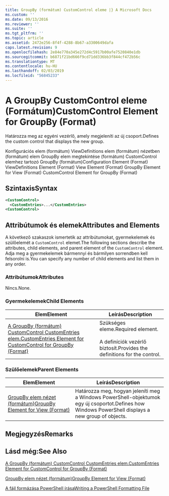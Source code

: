 ```yaml
---
title: GroupBy (formátum) CustomControl eleme |} A Microsoft Docs
ms.custom: ''
ms.date: 09/13/2016
ms.reviewer: ''
ms.suite: ''
ms.tgt_pltfrm: ''
ms.topic: article
ms.assetid: 2472e256-8f4f-4288-8b67-a3300649dafa
caps.latest.revision: 9
ms.openlocfilehash: 2e84e770a345e272d4c5917b00afe7520840e1db
ms.sourcegitcommit: b6871f21bd666f9cd71dd336bb3f844cf472b56c
ms.translationtype: MT
ms.contentlocale: hu-HU
ms.lasthandoff: 02/03/2019
ms.locfileid: "56845233"
---
```

# <a name="customcontrol-element-for-groupby-format"></a><span data-ttu-id="af884-102">A GroupBy CustomControl eleme (Formátum)</span><span class="sxs-lookup"><span data-stu-id="af884-102">CustomControl Element for GroupBy (Format)</span></span>

<span data-ttu-id="af884-103">Határozza meg az egyéni vezérlő, amely megjeleníti az új csoport.</span><span class="sxs-lookup"><span data-stu-id="af884-103">Defines the custom control that displays the new group.</span></span>

<span data-ttu-id="af884-104">Konfigurációs elem (formátum) ViewDefinitions elem (formátum) nézetben (formátum) elem GroupBy elem megtekintése (formátum) CustomControl elemhez tartozó GroupBy (formátum)</span><span class="sxs-lookup"><span data-stu-id="af884-104">Configuration Element (Format) ViewDefinitions Element (Format) View Element (Format) GroupBy Element for View (Format) CustomControl Element for GroupBy (Format)</span></span>

## <a name="syntax"></a><span data-ttu-id="af884-105">Szintaxis</span><span class="sxs-lookup"><span data-stu-id="af884-105">Syntax</span></span>

```xml
<CustomControl>
  <CustomEntries>...</CustomEntries>
<CustomControl>
```

## <a name="attributes-and-elements"></a><span data-ttu-id="af884-106">Attribútumok és elemek</span><span class="sxs-lookup"><span data-stu-id="af884-106">Attributes and Elements</span></span>

<span data-ttu-id="af884-107">A következő szakaszok ismertetik az attribútumokat, gyermekelemek és szülőelemét a `CustomControl` elemet.</span><span class="sxs-lookup"><span data-stu-id="af884-107">The following sections describe the attributes, child elements, and parent element of the `CustomControl` element.</span></span> <span data-ttu-id="af884-108">Adja meg a gyermekelemek bármennyi és bármilyen sorrendben kell felsorolni is.</span><span class="sxs-lookup"><span data-stu-id="af884-108">You can specify any number of child elements and list them in any order.</span></span>

### <a name="attributes"></a><span data-ttu-id="af884-109">Attribútumok</span><span class="sxs-lookup"><span data-stu-id="af884-109">Attributes</span></span>

<span data-ttu-id="af884-110">Nincs.</span><span class="sxs-lookup"><span data-stu-id="af884-110">None.</span></span>

### <a name="child-elements"></a><span data-ttu-id="af884-111">Gyermekelemek</span><span class="sxs-lookup"><span data-stu-id="af884-111">Child Elements</span></span>

|<span data-ttu-id="af884-112">Elem</span><span class="sxs-lookup"><span data-stu-id="af884-112">Element</span></span>|<span data-ttu-id="af884-113">Leírás</span><span class="sxs-lookup"><span data-stu-id="af884-113">Description</span></span>|
|-------------|-----------------|
|[<span data-ttu-id="af884-114">A GroupBy (formátum) CustomControl CustomEntries elem.</span><span class="sxs-lookup"><span data-stu-id="af884-114">CustomEntries Element for CustomControl for GroupBy (Format)</span></span>](./customentries-element-for-customcontrol-for-groupby-format.md)|<span data-ttu-id="af884-115">Szükséges eleme.</span><span class="sxs-lookup"><span data-stu-id="af884-115">Required element.</span></span><br /><br /> <span data-ttu-id="af884-116">A definíciók vezérlő biztosít.</span><span class="sxs-lookup"><span data-stu-id="af884-116">Provides the definitions for the control.</span></span>|

### <a name="parent-elements"></a><span data-ttu-id="af884-117">Szülőelemek</span><span class="sxs-lookup"><span data-stu-id="af884-117">Parent Elements</span></span>

|<span data-ttu-id="af884-118">Elem</span><span class="sxs-lookup"><span data-stu-id="af884-118">Element</span></span>|<span data-ttu-id="af884-119">Leírás</span><span class="sxs-lookup"><span data-stu-id="af884-119">Description</span></span>|
|-------------|-----------------|
|[<span data-ttu-id="af884-120">GroupBy elem nézet (formátum)</span><span class="sxs-lookup"><span data-stu-id="af884-120">GroupBy Element for View (Format)</span></span>](./groupby-element-for-view-format.md)|<span data-ttu-id="af884-121">Határozza meg, hogyan jeleníti meg a Windows PowerShell-objektumok egy új csoportot.</span><span class="sxs-lookup"><span data-stu-id="af884-121">Defines how Windows PowerShell displays a new group of objects.</span></span>|

## <a name="remarks"></a><span data-ttu-id="af884-122">Megjegyzés</span><span class="sxs-lookup"><span data-stu-id="af884-122">Remarks</span></span>

## <a name="see-also"></a><span data-ttu-id="af884-123">Lásd még:</span><span class="sxs-lookup"><span data-stu-id="af884-123">See Also</span></span>

[<span data-ttu-id="af884-124">A GroupBy (formátum) CustomControl CustomEntries elem.</span><span class="sxs-lookup"><span data-stu-id="af884-124">CustomEntries Element for CustomControl for GroupBy (Format)</span></span>](./customentries-element-for-customcontrol-for-groupby-format.md)

[<span data-ttu-id="af884-125">GroupBy elem nézet (formátum)</span><span class="sxs-lookup"><span data-stu-id="af884-125">GroupBy Element for View (Format)</span></span>](./groupby-element-for-view-format.md)

[<span data-ttu-id="af884-126">A fájl formázása PowerShell írása</span><span class="sxs-lookup"><span data-stu-id="af884-126">Writing a PowerShell Formatting File</span></span>](./writing-a-powershell-formatting-file.md)
